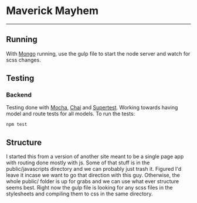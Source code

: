 # Maverick Mayhem
---

## Running 
With [Mongo](http://docs.mongodb.org/manual/tutorial/install-mongodb-on-os-x/) running, use the gulp file to start the node server and watch for scss changes.

## Testing
### Backend
Testing done with [Mocha](http://mochajs.org/), [Chai](http://chaijs.com/) and [Supertest](https://github.com/tj/supertest). Working towards having model and route tests for all models.
To run the tests: 

    npm test

## Structure
I started this from a version of another site meant to be a single page app with routing done mostly with js. Some of that stuff is in the public/javascripts directory and we can probably just trash it. Figured I'd leave it incase we want to go that direction with this guy. Otherwise, the whole public/ folder is up for grabs and we can use what ever structure seems best. Right now the gulp file is looking for any scss files in the stylesheets and compiling them to css in the same directory. 
